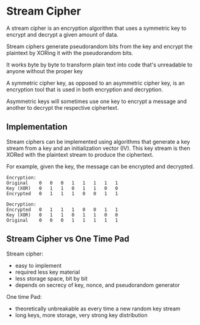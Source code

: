 # Stream Cipher

A stream cipher is an encryption algorithm that uses a symmetric key to encrypt and decrypt a given amount of data.

Stream ciphers generate pseudorandom bits from the key and encrypt the plaintext by XORing it with the pseudorandom bits.

It works byte by byte to transform plain text into code that's unreadable to anyone without the proper key

A symmetric cipher key, as opposed to an asymmetric cipher key, is an encryption tool that is used in both encryption and decryption.

Asymmetric keys will sometimes use one key to encrypt a message and another to decrypt the respective ciphertext.

## Implementation

Stream ciphers can be implemented using algorithms that generate a key stream from a key and an initialization vector (IV). This key stream is then XORed with the plaintext stream to produce the ciphertext.

For example, given the key, the message can be encrypted and decrypted.
```
Encryption:
Original    0   0   0   1   1   1   1   1
Key (XOR)   0   1   1   0   1   1   0   0
Encrypted   0   1   1   1   0   0   1   1

Decryption:
Encrypted   0   1   1   1   0   0   1   1
Key (XOR)   0   1   1   0   1   1   0   0
Original    0   0   0   1   1   1   1   1
```

## Stream Cipher vs One Time Pad

Stream cipher:
- easy to implement
- required less key material
- less storage space, bit by bit
- depends on secrecy of key, nonce, and pseudorandom generator

One time Pad:
- theoretically unbreakable as every time a new random key stream
- long keys, more storage, very strong key distribution